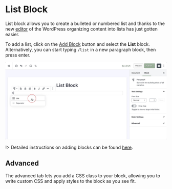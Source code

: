 # List Block

List block allows you to create a bulleted or numbered list and thanks to the new [editor](wordpress-editor) of the WordPress organizing content into lists has just gotten easier.

To add a list, click on the [Add Block](adding-block) button and select the **List** block. Alternatively, you can start typing `/list` in a new paragraph block, then press enter.

![Use the slash command /list to add a list block](img/add-list-block.jpg)

!> Detailed instructions on adding blocks can be found [here](adding-block).

## Advanced

The advanced tab lets you add a CSS class to your block, allowing you to write custom CSS and apply styles to the block as you see fit.
